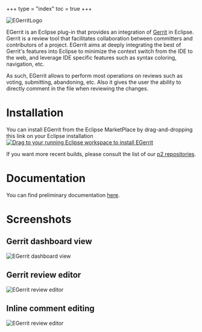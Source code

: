 +++
type = "index"
toc = true
+++

![EGerritLogo](images/EGerrit.png)

EGerrit is an Eclipse plug-in that provides an integration of [Gerrit](http://gerrit-review.googlesource.com/) in Eclipse. Gerrit is a review tool that facilitates collaboration between committers and contributors of a project. EGerrit aims at deeply integrating the best of Gerrit's features into Eclipse to minimize the context switch from the IDE to the web, and leverage IDE specific features such as syntax coloring, navigation, etc.

As such, EGerrit allows to perform most operations on reviews such as voting, submitting, abandoning, etc. Also it gives the user the ability to directly comment in the file when reviewing the changes. 

# Installation

You can install EGerrit from the Eclipse MarketPlace by drag-and-dropping this link on your Eclipse installation
<a href="http://marketplace.eclipse.org/marketplace-client-intro?mpc_install=2579663" class="drag" title="Drag to your running Eclipse workspace to install EGerrit"><img src="https://marketplace.eclipse.org/sites/all/themes/solstice/_themes/solstice_marketplace/public/images/btn-install.png" alt="Drag to your running Eclipse workspace to install EGerrit" /></a>

If you want more recent builds, please consult the list of our [p2 repositories](https://wiki.eclipse.org/EGerrit/p2_repositories).


# Documentation
You can find preliminary documentation [here](https://wiki.eclipse.org/EGerrit/p2_repositories).

# Screenshots
## Gerrit dashboard view
![EGerrit dashboard view](images/EGerritDashboard.png)
## Gerrit review editor
![EGerrit review editor](images/EGerritEditor.png)
## Inline comment editing
![EGerrit review editor](images/EGerritInlineComment.png)
